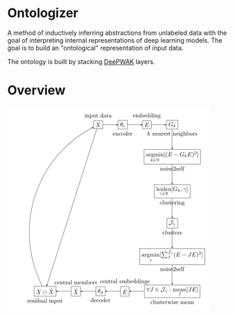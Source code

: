 <script
  src="https://cdn.mathjax.org/mathjax/latest/MathJax.js?config=TeX-AMS-MML_HTMLorMML"
  type="text/javascript">
</script>

# Ontologizer
A method of inductively inferring abstractions from unlabeled data with the goal of interpreting internal representations of deep learning models. The goal is to build an "ontological" representation of input data.

The ontology is built by stacking [DeePWAK](https://github.com/kewiechecki/DeePWAK) layers.

# Overview
![overview](https://github.com/kewiechecki/ontologizer/blob/master/flowchart.png?raw=true)
